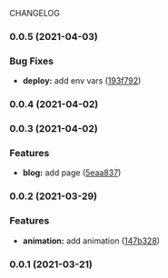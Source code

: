 CHANGELOG
### 0.0.5 (2021-04-03)


### Bug Fixes

* **deploy:** add env vars ([193f792](https://github.com/ps011/portfolio/commit/193f792ef6d98efb4b7c3e35abb23c94b4d48ca3))

### 0.0.4 (2021-04-02)

### 0.0.3 (2021-04-02)


### Features

* **blog:** add page ([5eaa837](https://github.com/ps011/portfolio/commit/5eaa837bac625bf9f6847be85d445f633b82a43f))

### 0.0.2 (2021-03-29)


### Features

* **animation:** add animation ([147b328](https://github.com/ps011/portfolio/commit/147b32846f20435a0b5fe81caef89d37b6b246b5))

### 0.0.1 (2021-03-21)

